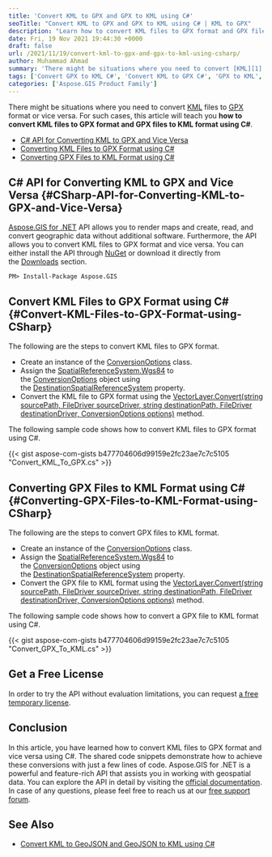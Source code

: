 ```yaml
---
title: 'Convert KML to GPX and GPX to KML using C#'
seoTitle: "Convert KML to GPX and GPX to KML using C# | KML to GPX"
description: "Learn how to convert KML files to GPX format and GPX files to KML format using C# with the simple and easy-to-use Aspose.GIS for .NET API."
date: Fri, 19 Nov 2021 19:44:30 +0000
draft: false
url: /2021/11/19/convert-kml-to-gpx-and-gpx-to-kml-using-csharp/
author: Muhammad Ahmad
summary: 'There might be situations where you need to convert [KML][1] files to [GPX][2] format or vice versa. For such cases, this article will teach you **how to convert KML files to GPX format and GPX files to KML format using C#**.'
tags: ['Convert GPX to KML C#', 'Convert KML to GPX C#', 'GPX to KML', 'KML to GPX']
categories: ['Aspose.GIS Product Family']
---
```


There might be situations where you need to convert [KML][3] files to [GPX][4] format or vice versa. For such cases, this article will teach you **how to convert KML files to GPX format and GPX files to KML format using C#**.

*   [C# API for Converting KML to GPX and Vice Versa][5]
*   [Converting KML Files to GPX Format using C#][6]
*   [Converting GPX Files to KML Format using C#][7]

## C# API for Converting KML to GPX and Vice Versa {#CSharp-API-for-Converting-KML-to-GPX-and-Vice-Versa}

[Aspose.GIS for .NET][8] API allows you to render maps and create, read, and convert geographic data without additional software. Furthermore, the API allows you to convert KML files to GPX format and vice versa. You can either install the API through [NuGet][9] or download it directly from the [Downloads][10] section.

```
PM> Install-Package Aspose.GIS
```

## Convert KML Files to GPX Format using C# {#Convert-KML-Files-to-GPX-Format-using-CSharp}

The following are the steps to convert KML files to GPX format.

*   Create an instance of the [ConversionOptions][11] class.
*   Assign the [SpatialReferenceSystem.Wgs84][12] to the [ConversionOptions][13] object using the [DestinationSpatialReferenceSystem][14] property.
*   Convert the KML file to GPX format using the [VectorLayer.Convert(string sourcePath, FileDriver sourceDriver, string destinationPath, FileDriver destinationDriver, ConversionOptions options)][15] method.

The following sample code shows how to convert KML files to GPX format using C#.

{{< gist aspose-com-gists b477704606d99159e2fc23ae7c7c5105 "Convert_KML_To_GPX.cs" >}}

## Converting GPX Files to KML Format using C# {#Converting-GPX-Files-to-KML-Format-using-CSharp}

The following are the steps to convert GPX files to KML format.

*   Create an instance of the [ConversionOptions][16] class.
*   Assign the [SpatialReferenceSystem.Wgs84][17] to the [ConversionOptions][18] object using the [DestinationSpatialReferenceSystem][19] property.
*   Convert the GPX file to KML format using the [VectorLayer.Convert(string sourcePath, FileDriver sourceDriver, string destinationPath, FileDriver destinationDriver, ConversionOptions options)][20] method.

The following sample code shows how to convert a GPX file to KML format using C#.

{{< gist aspose-com-gists b477704606d99159e2fc23ae7c7c5105 "Convert_GPX_To_KML.cs" >}}

## Get a Free License

In order to try the API without evaluation limitations, you can request [a free temporary license][21].

## Conclusion

In this article, you have learned how to convert KML files to GPX format and vice versa using C#. The shared code snippets demonstrate how to achieve these conversions with just a few lines of code. Aspose.GIS for .NET is a powerful and feature-rich API that assists you in working with geospatial data. You can explore the API in detail by visiting the [official documentation][22]. In case of any questions, please feel free to reach us at our [free support forum][23].

## See Also

*   [Convert KML to GeoJSON and GeoJSON to KML using C#][24]




[1]: https://docs.fileformat.com/gis/kml/
[2]: https://docs.fileformat.com/gis/gpx/
[3]: https://docs.fileformat.com/gis/kml/
[4]: https://docs.fileformat.com/gis/gpx/
[5]: #CSharp-API-for-Converting-KML-to-GPX-and-Vice-Versa
[6]: #Convert-KML-Files-to-GPX-Format-using-CSharp
[7]: #Converting-GPX-Files-to-KML-Format-using-CSharp
[8]: https://products.aspose.com/gis/net/
[9]: https://www.nuget.org/packages/Aspose.GIS/
[10]: https://downloads.aspose.com/gis/net
[11]: https://apireference.aspose.com/gis/net/aspose.gis/conversionoptions
[12]: https://apireference.aspose.com/gis/net/aspose.gis.spatialreferencing/spatialreferencesystem/properties/wgs84
[13]: https://apireference.aspose.com/gis/net/aspose.gis/conversionoptions
[14]: https://apireference.aspose.com/gis/net/aspose.gis/conversionoptions/properties/destinationspatialreferencesystem
[15]: https://apireference.aspose.com/gis/net/aspose.gis.vectorlayer/convert/methods/3
[16]: https://apireference.aspose.com/gis/net/aspose.gis/conversionoptions
[17]: https://apireference.aspose.com/gis/net/aspose.gis.spatialreferencing/spatialreferencesystem/properties/wgs84
[18]: https://apireference.aspose.com/gis/net/aspose.gis/conversionoptions
[19]: https://apireference.aspose.com/gis/net/aspose.gis/conversionoptions/properties/destinationspatialreferencesystem
[20]: https://apireference.aspose.com/gis/net/aspose.gis.vectorlayer/convert/methods/3
[21]: https://purchase.aspose.com/temporary-license
[22]: https://docs.aspose.com/gis/net/
[23]: https://forum.aspose.com/c/gis/33
[24]: https://blog.aspose.com/2021/11/18/convert-kml-to-geojson-and-geojson-to-kml-using-csharp/




